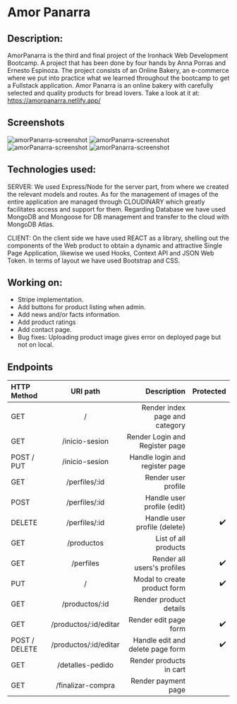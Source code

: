 # Amor Panarra

## Description:

AmorPanarra is the third and final project of the Ironhack Web Development Bootcamp. A project that has been done by four hands by Anna Porras and Ernesto Espinoza. The project consists of an Online Bakery, an e-commerce where we put into practice what we learned throughout the bootcamp to get a Fullstack application. Amor Panarra is an online bakery with carefully selected and quality products for bread lovers. Take a look at it at: https://amorpanarra.netlify.app/

## Screenshots
![amorPanarra-screenshot](https://res.cloudinary.com/deif2qotx/image/upload/v1650645827/amorpanarra1_llhe2u.webp)
![amorPanarra-screenshot](https://res.cloudinary.com/deif2qotx/image/upload/v1650645826/amprpanarra2_p2dvdd.webp)
![amorPanarra-screenshot](https://res.cloudinary.com/deif2qotx/image/upload/v1650645826/amorpanarra3_t9ekou.webp)
![amorPanarra-screenshot](https://res.cloudinary.com/deif2qotx/image/upload/v1650645826/amorpanarra4_xv7jpi.webp)

## Technologies used:
SERVER: We used Express/Node for the server part, from where we created the relevant models and routes.
As for the management of images of the entire application are managed through CLOUDINARY which greatly facilitates access and support for them.
Regarding Database we have used MongoDB and Mongoose for DB management and transfer to the cloud with MongoDB Atlas.

CLIENT: On the client side we have used REACT as a library, shelling out the components of the Web product to obtain a dynamic and attractive Single Page Application, likewise we used Hooks, Context API and JSON Web Token.
In terms of layout we have used Bootstrap and CSS.

## Working on:
- Stripe implementation.
- Add buttons for product listing when admin.
- Add news and/or facts information.
- Add product ratings
- Add contact page.
- Bug fixes: Uploading product image gives error on deployed page but not on local.


## Endpoints

| HTTP Method | URI path            | Description      |      Protected |
| :---         |   :---:            |          ---:    |           ---: |
| GET          | /                  | Render index page and category   |          |
| GET          | /inicio-sesion     | Render Login and Register page                          |    |
| POST / PUT   | /inicio-sesion     | Handle login and register page   |    |
| GET          | /perfiles/:id      | Render user profile                        |    |
| POST         | /perfiles/:id      | Handle user profile (edit)    |    |
| DELETE       | /perfiles/:id      | Handle user profile (delete)    |  :heavy_check_mark:  |
| GET          | /productos         | List of all products  |    |
| GET          | /perfiles          | Render all users's profiles  | :heavy_check_mark:   |
| PUT          | /                  | Modal to create product form | :heavy_check_mark:   |
| GET          | /productos/:id     | Render product details   |  |
| GET          | /productos/:id/editar   | Render edit page form   |  :heavy_check_mark:  |
| POST / DELETE | /productos/:id/editar   | Handle edit and delete page form   |  :heavy_check_mark: |
| GET       | /detalles-pedido   | Render products in cart    |    |
| GET       | /finalizar-compra  | Render payment page    |    |
